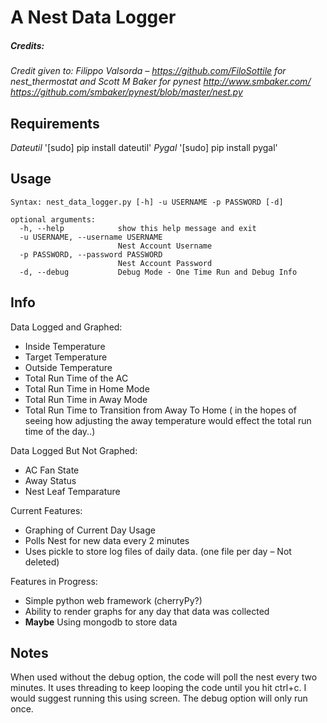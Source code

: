 # A Nest Data Logger
##### Credits:
*Credit given to: Filippo Valsorda – https://github.com/FiloSottile for nest_thermostat and Scott M Baker for pynest  http://www.smbaker.com/  https://github.com/smbaker/pynest/blob/master/nest.py*

## Requirements
*Dateutil*
'[sudo] pip install dateutil'
*Pygal*
'[sudo] pip install pygal'

## Usage
````
Syntax: nest_data_logger.py [-h] -u USERNAME -p PASSWORD [-d]

optional arguments:
  -h, --help            show this help message and exit
  -u USERNAME, --username USERNAME
                        Nest Account Username
  -p PASSWORD, --password PASSWORD
                        Nest Account Password
  -d, --debug           Debug Mode - One Time Run and Debug Info
````
## Info
Data Logged and Graphed:
 * Inside Temperature
 * Target Temperature
 * Outside Temperature
 * Total Run Time of the AC
  * Total Run Time in Home Mode
  * Total Run Time in Away Mode
  * Total Run Time to Transition from Away To Home ( in the hopes of seeing how adjusting the away temperature would effect the total run time of the day..)

Data Logged But Not Graphed:
 * AC Fan State
 * Away Status
 * Nest Leaf Temparature
  
Current Features:
 * Graphing of Current Day Usage
 * Polls Nest for new data every 2 minutes
 * Uses pickle to store log files of daily data. (one file per day – Not deleted)

Features in Progress:
 * Simple python web framework (cherryPy?)
 * Ability to render graphs for any day that data was collected
 * **Maybe** Using mongodb to store data



## Notes
When used without the debug option, the code will poll the nest every two minutes. It uses threading to keep looping the code until you hit ctrl+c. I would suggest running this using screen. 
The debug option will only run once. 

